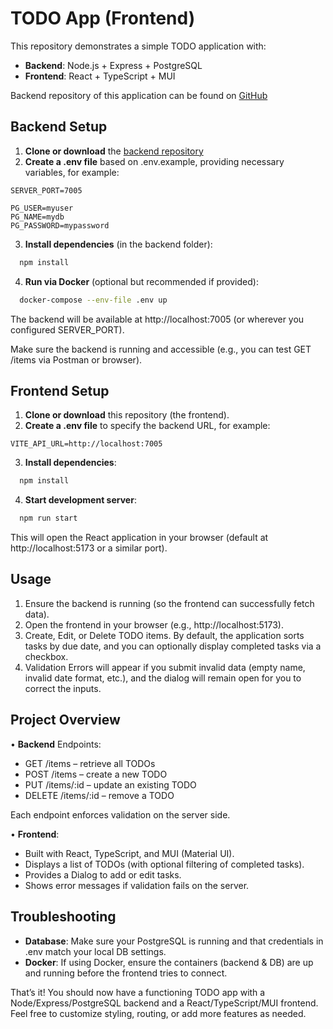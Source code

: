 # TODO App (Frontend)

This repository demonstrates a simple TODO application with:

- **Backend**: Node.js + Express + PostgreSQL
- **Frontend**: React + TypeScript + MUI

Backend repository of this application can be found on [GitHub](https://github.com/MichalKomet/engager.app-be)

## Backend Setup

1. **Clone or download** the [backend repository](https://github.com/MichalKomet/engager.app-be)
2. **Create a .env file** based on .env.example, providing necessary variables, for example:

```dotenv
SERVER_PORT=7005

PG_USER=myuser
PG_NAME=mydb
PG_PASSWORD=mypassword
```

3. **Install dependencies** (in the backend folder):

```bash
  npm install
```

4. **Run via Docker** (optional but recommended if provided):

```bash
  docker-compose --env-file .env up
```

The backend will be available at http://localhost:7005 (or wherever you configured SERVER_PORT).

Make sure the backend is running and accessible (e.g., you can test GET /items via Postman or browser).

## Frontend Setup

1. **Clone or download** this repository (the frontend).
2. **Create a .env file** to specify the backend URL, for example:

```dotenv
VITE_API_URL=http://localhost:7005
```

3. **Install dependencies**:

```bash
  npm install
```

4. **Start development server**:

```bash
  npm run start
```

This will open the React application in your browser (default at http://localhost:5173 or a similar port).

## Usage

1.	Ensure the backend is running (so the frontend can successfully fetch data).
2.	Open the frontend in your browser (e.g., http://localhost:5173).
3.	Create, Edit, or Delete TODO items. By default, the application sorts tasks by due date, and you can optionally display completed tasks via a checkbox.
4.	Validation Errors will appear if you submit invalid data (empty name, invalid date format, etc.), and the dialog will remain open for you to correct the inputs.

## Project Overview

•	**Backend** Endpoints:
-	GET /items – retrieve all TODOs
-	POST /items – create a new TODO
-	PUT /items/:id – update an existing TODO
-	DELETE /items/:id – remove a TODO

Each endpoint enforces validation on the server side.

•	**Frontend**:
-	Built with React, TypeScript, and MUI (Material UI).
-	Displays a list of TODOs (with optional filtering of completed tasks).
-	Provides a Dialog to add or edit tasks.
-	Shows error messages if validation fails on the server.

## Troubleshooting

-	**Database**: Make sure your PostgreSQL is running and that credentials in .env match your local DB settings.
-	**Docker**: If using Docker, ensure the containers (backend & DB) are up and running before the frontend tries to connect.

That’s it! You should now have a functioning TODO app with a Node/Express/PostgreSQL backend and a React/TypeScript/MUI frontend. Feel free to customize styling, routing, or add more features as needed.